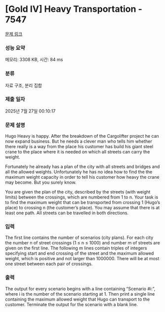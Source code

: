 # [Gold IV] Heavy Transportation - 7547 

[문제 링크](https://www.acmicpc.net/problem/7547) 

### 성능 요약

메모리: 3308 KB, 시간: 84 ms

### 분류

자료 구조, 분리 집합

### 제출 일자

2025년 7월 27일 00:10:17

### 문제 설명

<p>Hugo Heavy is happy. After the breakdown of the Cargolifter project he can now expand business. But he needs a clever man who tells him whether there really is a way from the place his customer has build his giant steel crane to the place where it is needed on which all streets can carry the weight.</p>

<p>Fortunately he already has a plan of the city with all streets and bridges and all the allowed weights. Unfortunately he has no idea how to find the the maximum weight capacity in order to tell his customer how heavy the crane may become. But you surely know.</p>

<p>You are given the plan of the city, described by the streets (with weight limits) between the crossings, which are numbered from 1 to n. Your task is to find the maximum weight that can be transported from crossing 1 (Hugo’s place) to crossing n (the customer’s place). You may assume that there is at least one path. All streets can be travelled in both directions.</p>

### 입력 

 <p>The first line contains the number of scenarios (city plans). For each city the number n of street crossings (1 ≤ n ≤ 1000) and number m of streets are given on the first line. The following m lines contain triples of integers specifying start and end crossing of the street and the maximum allowed weight, which is positive and not larger than 1000000. There will be at most one street between each pair of crossings.</p>

### 출력 

 <p>The output for every scenario begins with a line containing “Scenario #i:”, where i is the number of the scenario starting at 1. Then print a single line containing the maximum allowed weight that Hugo can transport to the customer. Terminate the output for the scenario with a blank line.</p>

